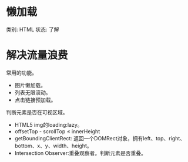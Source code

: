 # 懒加载

类别: HTML
状态: 了解

# 解决流量浪费

常用的功能。

- 图片懒加载。
- 列表无限滚动。
- 点击链接预加载。

判断元素是否在可视区域。

- HTML5 img的loading:lazy。
- offsetTop - scrollTop ≤ innerHeight
- getBoundingClientRect: 返回一个DOMRect对象，拥有left、top、right、bottom、x、y、width、height。
- Intersection Observer:重叠观察者。判断元素是否重叠。